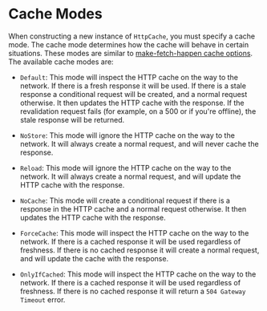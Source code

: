 # Cache Modes

When constructing a new instance of `HttpCache`, you must specify a cache mode. The cache mode determines how the cache will behave in certain situations. These modes are similar to [make-fetch-happen cache options](https://github.com/npm/make-fetch-happen#--optscache). The available cache modes are:

- `Default`: This mode will inspect the HTTP cache on the way to the network. If there is a fresh response it will be used. If there is a stale response a conditional request will be created, and a normal request otherwise. It then updates the HTTP cache with the response. If the revalidation request fails (for example, on a 500 or if you're offline), the stale response will be returned.

- `NoStore`: This mode will ignore the HTTP cache on the way to the network. It will always create a normal request, and will never cache the response.

- `Reload`: This mode will ignore the HTTP cache on the way to the network. It will always create a normal request, and will update the HTTP cache with the response.

- `NoCache`: This mode will create a conditional request if there is a response in the HTTP cache and a normal request otherwise. It then updates the HTTP cache with the response.

- `ForceCache`: This mode will inspect the HTTP cache on the way to the network. If there is a cached response it will be used regardless of freshness. If there is no cached response it will create a normal request, and will update the cache with the response.

- `OnlyIfCached`: This mode will inspect the HTTP cache on the way to the network. If there is a cached response it will be used regardless of freshness. If there is no cached response it will return a `504 Gateway Timeout` error.
